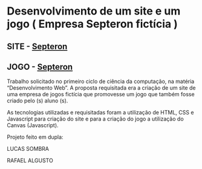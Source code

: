 # Desenvolvimento de um site e um jogo ( Empresa Septeron fictícia ) 

<h2>SITE - <a href=https://sombra-hy.github.io/Septeron-GAMESITE/JOGO%20E%20SITE/paginas/2-jogos.html>Septeron</a></h2>
<h2>JOGO - <a href=https://sombra-hy.github.io/Septeron-GAMESITE/JOGO%20E%20SITE/paginas/TitanCells.html>Septeron</a></h2>
Trabalho solicitado no primeiro ciclo de ciência da computação, na matéria “Desenvolvimento Web”. 
A proposta requisitada era a criação de um site de uma empresa de jogos fictícia que promovesse 
um jogo que também fosse criado pelo (s) aluno (s).   

As tecnologias utilizadas e requisitadas foram a utilização de HTML, CSS e Javascript para 
criação do site e para a criação do jogo a utilização do Canvas (Javascript).

Projeto feito em dupla: 

LUCAS SOMBRA 

RAFAEL ALGUSTO 
